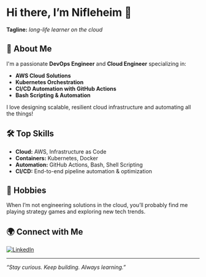 # Hi there, I’m Nifleheim 👋

**Tagline:** _long-life learner on the cloud_

## 🚀 About Me

I'm a passionate **DevOps Engineer** and **Cloud Engineer** specializing in:
- **AWS Cloud Solutions**
- **Kubernetes Orchestration**
- **CI/CD Automation with GitHub Actions**
- **Bash Scripting & Automation**

I love designing scalable, resilient cloud infrastructure and automating all the things!

## 🛠️ Top Skills

- **Cloud:** AWS, Infrastructure as Code
- **Containers:** Kubernetes, Docker
- **Automation:** GitHub Actions, Bash, Shell Scripting
- **CI/CD:** End-to-end pipeline automation & optimization

## 🎲 Hobbies

When I’m not engineering solutions in the cloud, you’ll probably find me playing strategy games and exploring new tech trends.

## 🌍 Connect with Me

[![LinkedIn](https://img.shields.io/badge/-Reza%20Fabryan-blue?style=flat-square&logo=Linkedin&logoColor=white&link=https://www.linkedin.com/in/reza-fabryan)](https://www.linkedin.com/in/reza-fabryan)

---

_“Stay curious. Keep building. Always learning.”_
